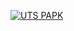 [![UTS PAPK](https://res.cloudinary.com/marcomontalbano/image/upload/v1637489203/video_to_markdown/images/youtube--khJuUR6NrhI-c05b58ac6eb4c4700831b2b3070cd403.jpg)](https://youtu.be/khJuUR6NrhI "UTS PAPK")